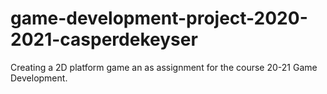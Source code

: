 # game-development-project-2020-2021-casperdekeyser
Creating a 2D platform game an as assignment for the course 20-21 Game Development.
